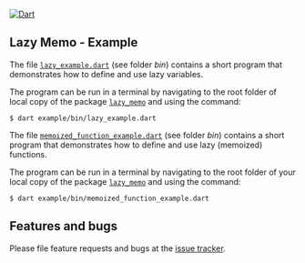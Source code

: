 [![Dart](https://github.com/simphotonics/lazy_memo/actions/workflows/dart.yml/badge.svg)](https://github.com/simphotonics/lazy_memo/actions/workflows/dart.yml)

## Lazy Memo - Example
The file [`lazy_example.dart`][lazy_example.dart] (see folder *bin*)
contains a short program that demonstrates how to
define and use lazy variables.

The program can be run in a terminal by navigating to the
root folder of local copy of the package [`lazy_memo`][lazy_memo] and using the command:
```Console
$ dart example/bin/lazy_example.dart
```
The file [`memoized_function_example.dart`][memoized_function_example.dart]
(see folder *bin*) contains a short program that demonstrates how to
define and use lazy (memoized) functions.

The program can be run in a terminal by navigating to the
root folder of your local copy of the package
[`lazy_memo`][lazy_memo] and using the command:
```Console
$ dart example/bin/memoized_function_example.dart
```



## Features and bugs
Please file feature requests and bugs at the [issue tracker].

[issue tracker]: https://github.com/simphotonics/lazy_memo/issues

[lazy_example.dart]: https://github.com/simphotonics/lazy_memo/blob/master/example/bin/lazy_example.dart

[lazy_memo]: https://pub.dev/packages/lazy_memo

[memoized_function_example.dart]: https://github.com/simphotonics/lazy_memo/blob/master/example/bin/memoized_function_example.dart